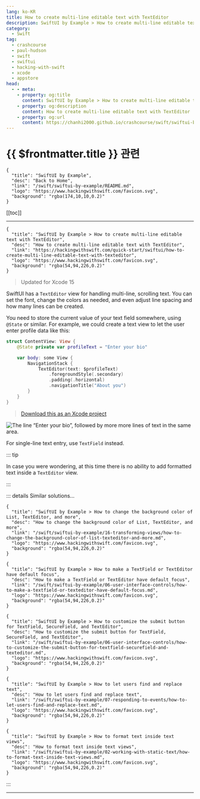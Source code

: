 ```yaml
---
lang: ko-KR
title: How to create multi-line editable text with TextEditor
description: SwiftUI by Example > How to create multi-line editable text with TextEditor
category:
  - Swift
tag: 
  - crashcourse
  - paul-hudson
  - swift
  - swiftui
  - hacking-with-swift
  - xcode
  - appstore
head:
  - - meta:
    - property: og:title
      content: SwiftUI by Example > How to create multi-line editable text with TextEditor
    - property: og:description
      content: How to create multi-line editable text with TextEditor
    - property: og:url
      content: https://chanhi2000.github.io/crashcourse/swift/swiftui-by-example/06-user-interface-controls/how-to-create-multi-line-editable-text-with-texteditor.html
---
```


# {{ $frontmatter.title }} 관련

```component VPCard
{
  "title": "SwiftUI by Example",
  "desc": "Back to Home",
  "link": "/swift/swiftui-by-example/README.md",
  "logo": "https://www.hackingwithswift.com/favicon.svg",
  "background": "rgba(174,10,10,0.2)"
}
```

[[toc]]

---

```component VPCard
{
  "title": "SwiftUI by Example > How to create multi-line editable text with TextEditor",
  "desc": "How to create multi-line editable text with TextEditor",
  "link": "https://hackingwithswift.com/quick-start/swiftui/how-to-create-multi-line-editable-text-with-texteditor",
  "logo": "https://www.hackingwithswift.com/favicon.svg",
  "background": "rgba(54,94,226,0.2)"
}
```

> Updated for Xcode 15

SwiftUI has a `TextEditor` view for handling multi-line, scrolling text. You can set the font, change the colors as needed, and even adjust line spacing and how many lines can be created.

You need to store the current value of your text field somewhere, using `@State` or similar. For example, we could create a text view to let the user enter profile data like this:

```swift
struct ContentView: View {
    @State private var profileText = "Enter your bio"

    var body: some View {
        NavigationStack {
            TextEditor(text: $profileText)
                .foregroundStyle(.secondary)
                .padding(.horizontal)
                .navigationTitle("About you")
        }
    }
}
```

> [<FontIcon icon="fas fa-file-zipper"/>Download this as an Xcode project](https://www.hackingwithswift.com/files/projects/swiftui/how-to-create-multi-line-editable-text-with-texteditor-1.zip)

![The line “Enter your bio”, followed by more more lines of text in the same area.](https://www.hackingwithswift.com/img/books/quick-start/swiftui/how-to-create-multi-line-editable-text-with-texteditor-1~dark.png)

For single-line text entry, use `TextField` instead.

::: tip

In case you were wondering, at this time there is no ability to add formatted text inside a `TextEditor` view.

:::

::: details Similar solutions…

```component VPCard
{
  "title": "SwiftUI by Example > How to change the background color of List, TextEditor, and more",
  "desc": "How to change the background color of List, TextEditor, and more",
  "link": "/swift/swiftui-by-example/16-transforming-views/how-to-change-the-background-color-of-list-texteditor-and-more.md",
  "logo": "https://www.hackingwithswift.com/favicon.svg",
  "background": "rgba(54,94,226,0.2)"
}
```

```component VPCard
{
  "title": "SwiftUI by Example > How to make a TextField or TextEditor have default focus",
  "desc": "How to make a TextField or TextEditor have default focus",
  "link": "/swift/swiftui-by-example/06-user-interface-controls/how-to-make-a-textfield-or-texteditor-have-default-focus.md",
  "logo": "https://www.hackingwithswift.com/favicon.svg",
  "background": "rgba(54,94,226,0.2)"
}
```

```component VPCard
{
  "title": "SwiftUI by Example > How to customize the submit button for TextField, SecureField, and TextEditor",
  "desc": "How to customize the submit button for TextField, SecureField, and TextEditor",
  "link": "/swift/swiftui-by-example/06-user-interface-controls/how-to-customize-the-submit-button-for-textfield-securefield-and-texteditor.md",
  "logo": "https://www.hackingwithswift.com/favicon.svg",
  "background": "rgba(54,94,226,0.2)"
}
```

```component VPCard
{
  "title": "SwiftUI by Example > How to let users find and replace text",
  "desc": "How to let users find and replace text",
  "link": "/swift/swiftui-by-example/07-responding-to-events/how-to-let-users-find-and-replace-text.md",
  "logo": "https://www.hackingwithswift.com/favicon.svg",
  "background": "rgba(54,94,226,0.2)"
}
```

```component VPCard
{
  "title": "SwiftUI by Example > How to format text inside text views",
  "desc": "How to format text inside text views",
  "link": "/swift/swiftui-by-example/02-working-with-static-text/how-to-format-text-inside-text-views.md",
  "logo": "https://www.hackingwithswift.com/favicon.svg",
  "background": "rgba(54,94,226,0.2)"
}
```

:::

---

<TagLinks />